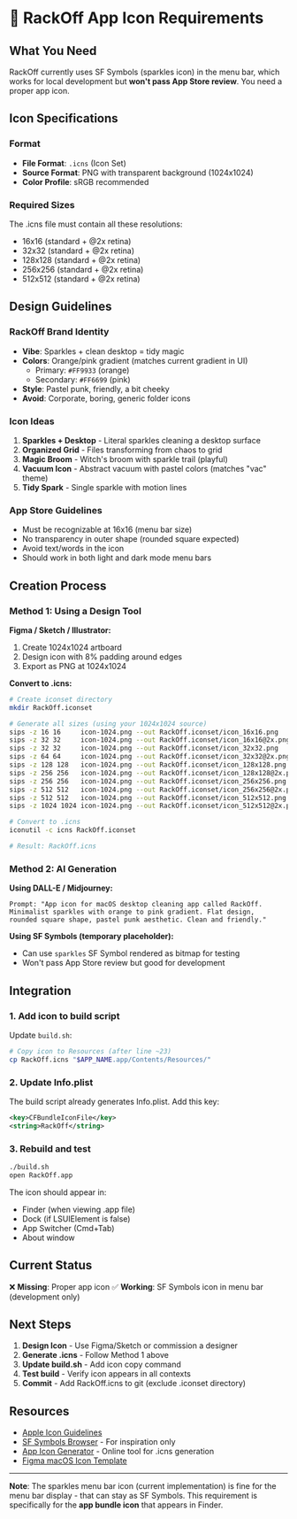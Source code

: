 # 🎨 RackOff App Icon Requirements

## What You Need

RackOff currently uses SF Symbols (sparkles icon) in the menu bar, which works for local development but **won't pass App Store review**. You need a proper app icon.

## Icon Specifications

### Format
- **File Format**: `.icns` (Icon Set)
- **Source Format**: PNG with transparent background (1024x1024)
- **Color Profile**: sRGB recommended

### Required Sizes
The .icns file must contain all these resolutions:
- 16x16 (standard + @2x retina)
- 32x32 (standard + @2x retina)
- 128x128 (standard + @2x retina)
- 256x256 (standard + @2x retina)
- 512x512 (standard + @2x retina)

## Design Guidelines

### RackOff Brand Identity
- **Vibe**: Sparkles + clean desktop = tidy magic
- **Colors**: Orange/pink gradient (matches current gradient in UI)
  - Primary: `#FF9933` (orange)
  - Secondary: `#FF6699` (pink)
- **Style**: Pastel punk, friendly, a bit cheeky
- **Avoid**: Corporate, boring, generic folder icons

### Icon Ideas
1. **Sparkles + Desktop** - Literal sparkles cleaning a desktop surface
2. **Organized Grid** - Files transforming from chaos to grid
3. **Magic Broom** - Witch's broom with sparkle trail (playful)
4. **Vacuum Icon** - Abstract vacuum with pastel colors (matches "vac" theme)
5. **Tidy Spark** - Single sparkle with motion lines

### App Store Guidelines
- Must be recognizable at 16x16 (menu bar size)
- No transparency in outer shape (rounded square expected)
- Avoid text/words in the icon
- Should work in both light and dark mode menu bars

## Creation Process

### Method 1: Using a Design Tool

**Figma / Sketch / Illustrator:**
1. Create 1024x1024 artboard
2. Design icon with 8% padding around edges
3. Export as PNG at 1024x1024

**Convert to .icns:**
```bash
# Create iconset directory
mkdir RackOff.iconset

# Generate all sizes (using your 1024x1024 source)
sips -z 16 16     icon-1024.png --out RackOff.iconset/icon_16x16.png
sips -z 32 32     icon-1024.png --out RackOff.iconset/icon_16x16@2x.png
sips -z 32 32     icon-1024.png --out RackOff.iconset/icon_32x32.png
sips -z 64 64     icon-1024.png --out RackOff.iconset/icon_32x32@2x.png
sips -z 128 128   icon-1024.png --out RackOff.iconset/icon_128x128.png
sips -z 256 256   icon-1024.png --out RackOff.iconset/icon_128x128@2x.png
sips -z 256 256   icon-1024.png --out RackOff.iconset/icon_256x256.png
sips -z 512 512   icon-1024.png --out RackOff.iconset/icon_256x256@2x.png
sips -z 512 512   icon-1024.png --out RackOff.iconset/icon_512x512.png
sips -z 1024 1024 icon-1024.png --out RackOff.iconset/icon_512x512@2x.png

# Convert to .icns
iconutil -c icns RackOff.iconset

# Result: RackOff.icns
```

### Method 2: AI Generation

**Using DALL-E / Midjourney:**
```
Prompt: "App icon for macOS desktop cleaning app called RackOff.
Minimalist sparkles with orange to pink gradient. Flat design,
rounded square shape, pastel punk aesthetic. Clean and friendly."
```

**Using SF Symbols (temporary placeholder):**
- Can use `sparkles` SF Symbol rendered as bitmap for testing
- Won't pass App Store review but good for development

## Integration

### 1. Add icon to build script

Update `build.sh`:
```bash
# Copy icon to Resources (after line ~23)
cp RackOff.icns "$APP_NAME.app/Contents/Resources/"
```

### 2. Update Info.plist

The build script already generates Info.plist. Add this key:
```xml
<key>CFBundleIconFile</key>
<string>RackOff</string>
```

### 3. Rebuild and test
```bash
./build.sh
open RackOff.app
```

The icon should appear in:
- Finder (when viewing .app file)
- Dock (if LSUIElement is false)
- App Switcher (Cmd+Tab)
- About window

## Current Status

❌ **Missing**: Proper app icon
✅ **Working**: SF Symbols icon in menu bar (development only)

## Next Steps

1. **Design Icon** - Use Figma/Sketch or commission a designer
2. **Generate .icns** - Follow Method 1 above
3. **Update build.sh** - Add icon copy command
4. **Test build** - Verify icon appears in all contexts
5. **Commit** - Add RackOff.icns to git (exclude .iconset directory)

## Resources

- [Apple Icon Guidelines](https://developer.apple.com/design/human-interface-guidelines/app-icons)
- [SF Symbols Browser](https://developer.apple.com/sf-symbols/) - For inspiration only
- [App Icon Generator](https://www.appicon.build/) - Online tool for .icns generation
- [Figma macOS Icon Template](https://www.figma.com/community/file/857303226040719059)

---

**Note**: The sparkles menu bar icon (current implementation) is fine for the menu bar display - that can stay as SF Symbols. This requirement is specifically for the **app bundle icon** that appears in Finder.
